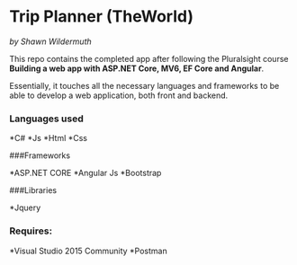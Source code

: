 # Trip Planner (TheWorld)

_by Shawn Wildermuth_


This repo contains the completed app after following the Pluralsight course **Building a web app with ASP.NET Core, MV6, EF Core and Angular**.

Essentially, it touches all the necessary languages and frameworks to be able to develop a web application, both front and backend.

### Languages used

*C#
*Js
*Html
*Css



###Frameworks

*ASP.NET CORE
*Angular Js
*Bootstrap


###Libraries

*Jquery


### Requires:
*Visual Studio 2015 Community
*Postman


